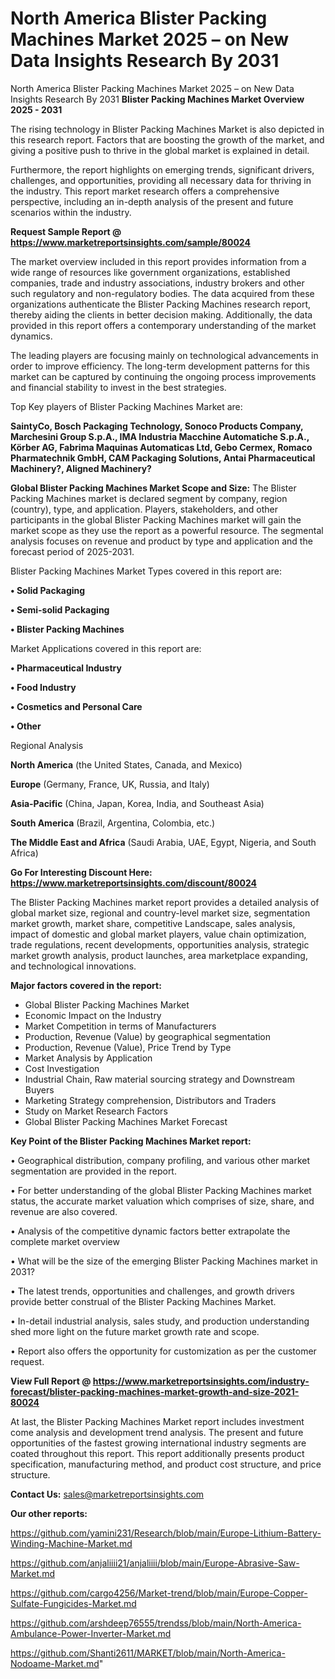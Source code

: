 # North America Blister Packing Machines Market 2025 – on New Data Insights Research By 2031
North America Blister Packing Machines Market 2025 – on New Data Insights Research By 2031
<Strong> Blister Packing Machines Market Overview 2025 - 2031</strong>

The rising technology in Blister Packing Machines Market is also depicted in this research report. Factors that are boosting the growth of the market, and giving a positive push to thrive in the global market is explained in detail.

Furthermore, the report highlights on emerging trends, significant drivers, challenges, and opportunities, providing all necessary data for thriving in the industry. This report market research offers a comprehensive perspective, including an in-depth analysis of the present and future scenarios within the industry.

<strong>Request Sample Report @ <a href=https://www.marketreportsinsights.com/sample/80024>https://www.marketreportsinsights.com/sample/80024</a></strong>

The market overview included in this report provides information from a wide range of resources like government organizations, established companies, trade and industry associations, industry brokers and other such regulatory and non-regulatory bodies. The data acquired from these organizations authenticate the Blister Packing Machines research report, thereby aiding the clients in better decision making. Additionally, the data provided in this report offers a contemporary understanding of the market dynamics.

The leading players are focusing mainly on technological advancements in order to improve efficiency. The long-term development patterns for this market can be captured by continuing the ongoing process improvements and financial stability to invest in the best strategies.

Top Key players of Blister Packing Machines Market are:

<strong>SaintyCo, Bosch Packaging Technology, Sonoco Products Company, Marchesini Group S.p.A., IMA Industria Macchine Automatiche S.p.A., Körber AG, Fabrima Maquinas Automaticas Ltd, Gebo Cermex, Romaco Pharmatechnik GmbH, CAM Packaging Solutions, Antai Pharmaceutical Machinery?, Aligned Machinery?</strong>

<strong><b>Global Blister Packing Machines Market Scope and Size:</b></strong>
The Blister Packing Machines market is declared segment by company, region (country), type, and application. Players, stakeholders, and other participants in the global Blister Packing Machines market will gain the market scope as they use the report as a powerful resource. The segmental analysis focuses on revenue and product by type and application and the forecast period of 2025-2031.

Blister Packing Machines Market Types covered in this report are:

<strong>• Solid Packaging

• Semi-solid Packaging

• Blister Packing Machines</strong>

Market Applications covered in this report are:

<strong>• Pharmaceutical Industry

• Food Industry

• Cosmetics and Personal Care

• Other</strong> 

Regional Analysis

<strong>North America</strong> (the United States, Canada, and Mexico)

<strong>Europe</strong> (Germany, France, UK, Russia, and Italy)

<strong>Asia-Pacific</strong> (China, Japan, Korea, India, and Southeast Asia)

<strong>South America</strong> (Brazil, Argentina, Colombia, etc.)

<strong>The Middle East and Africa</strong> (Saudi Arabia, UAE, Egypt, Nigeria, and South Africa)

<strong>Go For Interesting Discount Here: <a href=https://www.marketreportsinsights.com/discount/80024>https://www.marketreportsinsights.com/discount/80024</a></strong>

The Blister Packing Machines market report provides a detailed analysis of global market size, regional and country-level market size, segmentation market growth, market share, competitive Landscape, sales analysis, impact of domestic and global market players, value chain optimization, trade regulations, recent developments, opportunities analysis, strategic market growth analysis, product launches, area marketplace expanding, and technological innovations.

<strong><b>Major factors covered in the report:</b></strong>
<ul>
  <li>Global Blister Packing Machines Market </li>
  <li>Economic Impact on the Industry</li>
  <li>Market Competition in terms of Manufacturers</li>
  <li>Production, Revenue (Value) by geographical segmentation</li>
  <li>Production, Revenue (Value), Price Trend by Type</li>
  <li>Market Analysis by Application</li>
  <li>Cost Investigation</li>
  <li>Industrial Chain, Raw material sourcing strategy and Downstream Buyers</li>
  <li>Marketing Strategy comprehension, Distributors and Traders</li>
  <li>Study on Market Research Factors</li>
  <li>Global Blister Packing Machines Market Forecast</li>
</ul>

<strong><b>Key Point of the Blister Packing Machines Market report:</b></strong>

• Geographical distribution, company profiling, and various other market segmentation are provided in the report.

• For better understanding of the global Blister Packing Machines market status, the accurate market valuation which comprises of size, share, and revenue are also covered.

• Analysis of the competitive dynamic factors better extrapolate the complete market overview

• What will be the size of the emerging Blister Packing Machines market in 2031?

• The latest trends, opportunities and challenges, and growth drivers provide better construal of the Blister Packing Machines Market.

• In-detail industrial analysis, sales study, and production understanding shed more light on the future market growth rate and scope.

• Report also offers the opportunity for customization as per the customer request.

<strong><b>View Full Report @ <a href=https://www.marketreportsinsights.com/industry-forecast/blister-packing-machines-market-growth-and-size-2021-80024>https://www.marketreportsinsights.com/industry-forecast/blister-packing-machines-market-growth-and-size-2021-80024</a></b></strong>


At last, the Blister Packing Machines Market report includes investment come analysis and development trend analysis. The present and future opportunities of the fastest growing international industry segments are coated throughout this report. This report additionally presents product specification, manufacturing method, and product cost structure, and price structure.

<strong>Contact Us:</strong>
sales@marketreportsinsights.com

<strong>Our other reports:</strong>

<a href=https://github.com/yamini231/Research/blob/main/Europe-Lithium-Battery-Winding-Machine-Market.md>https://github.com/yamini231/Research/blob/main/Europe-Lithium-Battery-Winding-Machine-Market.md</a>

<a href=https://github.com/anjaliiii21/anjaliiii/blob/main/Europe-Abrasive-Saw-Market.md>https://github.com/anjaliiii21/anjaliiii/blob/main/Europe-Abrasive-Saw-Market.md</a>

<a href=https://github.com/cargo4256/Market-trend/blob/main/Europe-Copper-Sulfate-Fungicides-Market.md>https://github.com/cargo4256/Market-trend/blob/main/Europe-Copper-Sulfate-Fungicides-Market.md</a>

<a href=https://github.com/arshdeep76555/trendss/blob/main/North-America-Ambulance-Power-Inverter-Market.md>https://github.com/arshdeep76555/trendss/blob/main/North-America-Ambulance-Power-Inverter-Market.md</a>

<a href=https://github.com/Shanti2611/MARKET/blob/main/North-America-Nodoame-Market.md>https://github.com/Shanti2611/MARKET/blob/main/North-America-Nodoame-Market.md</a>"
